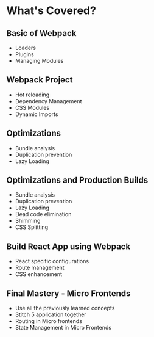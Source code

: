 # What's Covered?

## Basic of Webpack

-   Loaders
-   Plugins
-   Managing Modules

## Webpack Project

-   Hot reloading
-   Dependency Management
-   CSS Modules
-   Dynamic Imports

## Optimizations

-   Bundle analysis
-   Duplication prevention
-   Lazy Loading

## Optimizations and Production Builds

-   Bundle analysis
-   Duplication prevention
-   Lazy Loading
-   Dead code elimination
-   Shimming
-   CSS Splitting

## Build React App using Webpack

-   React specific configurations
-   Route management
-   CSS enhancement

## Final Mastery - Micro Frontends

-   Use all the previously learned concepts
-   Stitch 5 application together
-   Routing in Micro frontends
-   State Management in Micro Frontends
